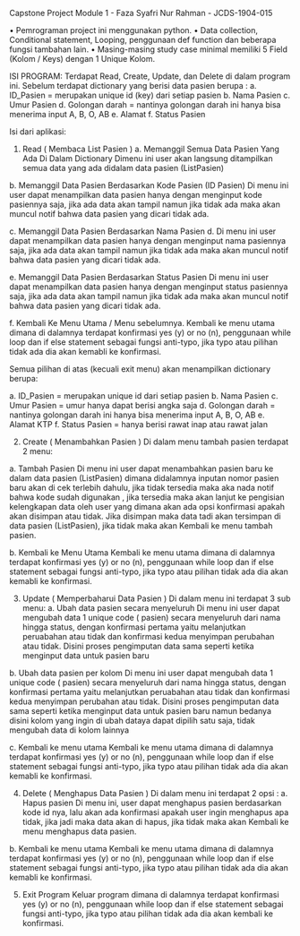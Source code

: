 Capstone Project Module 1 - Faza Syafri Nur Rahman - JCDS-1904-015

•	Pemrograman project ini menggunakan python.
•	Data collection, Conditional statement, Looping, penggunaan def function dan beberapa fungsi tambahan lain.
•	Masing-masing study case minimal memiliki 5 Field (Kolom / Keys) dengan 1 Unique Kolom.

ISI PROGRAM:
Terdapat Read, Create, Update, dan Delete di dalam program ini.
Sebelum terdapat dictionary yang berisi data pasien berupa :
a.	ID_Pasien = merupakan unique id (key) dari setiap pasien
b.	Nama Pasien
c.	Umur Pasien
d.	Golongan darah = nantinya golongan darah ini hanya bisa menerima input A, B, O, AB
e.	Alamat 
f.	Status Pasien

Isi dari aplikasi:
1.	Read ( Membaca List Pasien )
a.	Memanggil Semua Data Pasien Yang Ada Di Dalam Dictionary
Dimenu ini user akan langsung ditampilkan semua data yang ada didalam data pasien (ListPasien)

b.	Memanggil Data Pasien Berdasarkan Kode Pasien (ID Pasien)
Di menu ini user dapat menampilkan data pasien hanya dengan menginput kode pasiennya saja, jika ada data akan tampil namun jika tidak ada maka akan muncul notif bahwa data pasien yang dicari tidak ada.

c.	Memanggil Data Pasien Berdasarkan Nama Pasien
d.	Di menu ini user dapat menampilkan data pasien hanya dengan menginput nama pasiennya saja, jika ada data akan tampil namun jika tidak ada maka akan muncul notif bahwa data pasien yang dicari tidak ada.

e.	Memanggil Data Pasien Berdasarkan Status Pasien
Di menu ini user dapat menampilkan data pasien hanya dengan menginput status pasiennya saja, jika ada data akan tampil namun jika tidak ada maka akan muncul notif bahwa data pasien yang dicari tidak ada.

f.	Kembali Ke Menu Utama / Menu sebelumnya.
Kembali ke menu utama dimana di dalamnya terdapat konfirmasi yes (y) or no (n), penggunaan while loop dan if else statement sebagai fungsi anti-typo, jika typo atau pilihan tidak ada dia akan kemabli ke konfirmasi.


Semua pilihan di atas (kecuali exit menu) akan menampilkan dictionary berupa:

a.	ID_Pasien = merupakan unique id dari setiap pasien
b.	Nama Pasien
c.	Umur Pasien = umur hanya dapat berisi angka saja
d.	Golongan darah = nantinya golongan darah ini hanya bisa menerima input A, B, O, AB
e.	Alamat KTP
f.	Status Pasien = hanya berisi rawat inap atau rawat jalan 

2.	Create ( Menambahkan Pasien )
Di dalam menu tambah pasien terdapat 2 menu:

a.	Tambah Pasien
Di menu ini user dapat menambahkan pasien baru ke dalam data pasien (ListPasien) dimana didalamnya inputan nomor pasien baru akan di cek terlebih dahulu, jika tidak tersedia maka aka nada notif bahwa kode sudah digunakan , jika tersedia maka akan lanjut ke pengisian kelengkapan data oleh user yang dimana akan ada opsi konfirmasi apakah akan disimpan atau tidak. Jika disimpan maka data tadi akan tersimpan di data pasien (ListPasien), jika tidak maka akan Kembali ke menu tambah pasien.

b.	Kembali ke Menu Utama
Kembali ke menu utama dimana di dalamnya terdapat konfirmasi yes (y) or no (n), penggunaan while loop dan if else statement sebagai fungsi anti-typo, jika typo atau pilihan tidak ada dia akan kemabli ke konfirmasi.

3.	Update ( Memperbaharui Data Pasien )
Di dalam menu ini terdapat 3 sub menu:
a.	Ubah data pasien secara menyeluruh
Di menu ini user dapat mengubah data 1 unique code ( pasien) secara menyeluruh dari nama hingga status, dengan konfirmasi pertama yaitu melanjutkan peruabahan atau tidak dan konfirmasi kedua menyimpan perubahan atau tidak. Disini proses pengimputan data sama seperti ketika menginput data untuk pasien baru

b.	Ubah data pasien per kolom
Di menu ini user dapat mengubah data 1 unique code ( pasien) secara menyeluruh dari nama hingga status, dengan konfirmasi pertama yaitu melanjutkan peruabahan atau tidak dan konfirmasi kedua menyimpan perubahan atau tidak. Disini proses pengimputan data sama seperti ketika menginput data untuk pasien baru namun bedanya disini kolom yang ingin di ubah dataya dapat dipilih satu saja, tidak mengubah data di kolom lainnya

c.	Kembali ke menu utama
Kembali ke menu utama dimana di dalamnya terdapat konfirmasi yes (y) or no (n), penggunaan while loop dan if else statement sebagai fungsi anti-typo, jika typo atau pilihan tidak ada dia akan kemabli ke konfirmasi.

4.	Delete ( Menghapus Data Pasien )
Di dalam menu ini terdapat 2 opsi :
a.	Hapus pasien
Di menu ini, user dapat menghapus pasien berdasarkan kode id nya, lalu akan ada konfirmasi apakah user ingin menghapus apa tidak, jika jadi maka data akan di hapus, jika tidak maka akan Kembali ke menu menghapus data pasien.

b.	Kembali ke menu utama
Kembali ke menu utama dimana di dalamnya terdapat konfirmasi yes (y) or no (n), penggunaan while loop dan if else statement sebagai fungsi anti-typo, jika typo atau pilihan tidak ada dia akan kemabli ke konfirmasi.


5.	Exit Program
Keluar program dimana di dalamnya terdapat konfirmasi yes (y) or no (n), penggunaan while loop dan if else statement sebagai fungsi anti-typo, jika typo atau pilihan tidak ada dia akan kembali ke konfirmasi.
